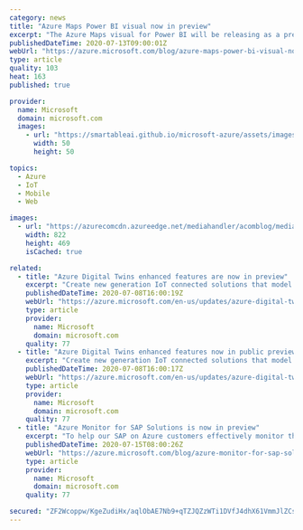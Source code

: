 ```yaml
---
category: news
title: "Azure Maps Power BI visual now in preview"
excerpt: "The Azure Maps visual for Power BI will be releasing as a preview this week. Power BI is a powerful analysis and visualization tool. Azure Maps is an important tool for gaining geospatial context and insights that can be used in decision making."
publishedDateTime: 2020-07-13T09:00:01Z
webUrl: "https://azure.microsoft.com/blog/azure-maps-power-bi-visual-now-in-preview/"
type: article
quality: 103
heat: 163
published: true

provider:
  name: Microsoft
  domain: microsoft.com
  images:
    - url: "https://smartableai.github.io/microsoft-azure/assets/images/organizations/microsoft.com-50x50.jpg"
      width: 50
      height: 50

topics:
  - Azure
  - IoT
  - Mobile
  - Web

images:
  - url: "https://azurecomcdn.azureedge.net/mediahandler/acomblog/media/Default/blog/8546d591-93c0-45ce-81a9-993caa2d22ea.png"
    width: 822
    height: 469
    isCached: true

related:
  - title: "Azure Digital Twins enhanced features are now in preview"
    excerpt: "Create new generation IoT connected solutions that model the real world"
    publishedDateTime: 2020-07-08T16:00:19Z
    webUrl: "https://azure.microsoft.com/en-us/updates/azure-digital-twins-enhanced-features-are-now-in-preview/"
    type: article
    provider:
      name: Microsoft
      domain: microsoft.com
    quality: 77
  - title: "Azure Digital Twins enhanced features now in public preview"
    excerpt: "Create new generation IoT connected solutions that model the real world"
    publishedDateTime: 2020-07-08T16:00:17Z
    webUrl: "https://azure.microsoft.com/en-us/updates/azure-digital-twins-enhanced-features-now-in-public-preview/"
    type: article
    provider:
      name: Microsoft
      domain: microsoft.com
    quality: 77
  - title: "Azure Monitor for SAP Solutions is now in preview"
    excerpt: "To help our SAP on Azure customers effectively monitor their SAP applications, today we are announcing the preview of Azure Monitor for SAP solutions, an Azure-native monitoring solution for customers running their SAP solutions on Azure."
    publishedDateTime: 2020-07-15T08:00:26Z
    webUrl: "https://azure.microsoft.com/blog/azure-monitor-for-sap-solutions-is-now-in-preview/"
    type: article
    provider:
      name: Microsoft
      domain: microsoft.com
    quality: 77

secured: "ZF2Wcoppw/KgeZudiHx/aqlObAE7Nb9+qTZJQZzWTi1DVfJ4dhX61VmmJlZCs9oU4aBiwbPGzxuiX5x18znknjUwxmd2P511qlRM6Nokqmv4WbxjFta31g4gSuS0rRuOiA98VB+qcmJp/lkEFsyeC/T8XfFpc1u8lZidlHV7elaZg+cQGtVNDFINAWMNkJQ3gXofxCMamrutNkZdNCT2ZAheIZsXUIGQSGoOpRl1ChYJFP4scxcJFrCnHdGchw+c1aCwFlJsqJguL9+xKZ17ltrLpYx+AR7psbpxZH6PCa2oS/q15aNVIA/Jkt0M8LjtOOwEBq5dVuSQ4p4lxRZ/Fw==;OvJ3C9RUCqpcuDh74c0klw=="
---
```


